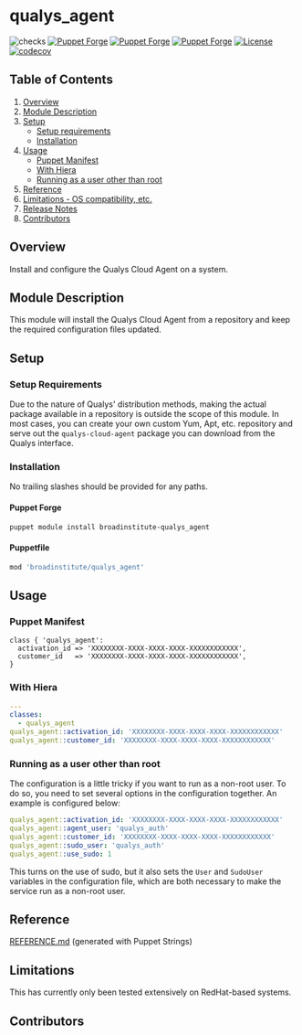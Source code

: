 # qualys_agent

![checks](https://github.com/broadinstitute/puppet-qualys_agent/workflows/checks/badge.svg?branch=main)
[![Puppet Forge](https://img.shields.io/puppetforge/dt/broadinstitute/qualys_agent.svg)](https://forge.puppet.com/broadinstitute/qualys_agent)
[![Puppet Forge](https://img.shields.io/puppetforge/v/broadinstitute/qualys_agent.svg)](https://forge.puppet.com/broadinstitute/qualys_agent)
[![Puppet Forge](https://img.shields.io/puppetforge/f/broadinstitute/qualys_agent.svg)](https://forge.puppet.com/broadinstitute/qualys_agent)
[![License](https://img.shields.io/badge/License-BSD%203--Clause-blue.svg)](https://opensource.org/licenses/BSD-3-Clause)
[![codecov](https://codecov.io/gh/broadinstitute/puppet-qualys_agent/branch/main/graph/badge.svg)](https://codecov.io/gh/broadinstitute/puppet-qualys_agent)

## Table of Contents

1. [Overview](#overview)
2. [Module Description](#module-description)
3. [Setup](#setup)
    * [Setup requirements](#setup-requirements)
    * [Installation](#installation)
4. [Usage](#usage)
    * [Puppet Manifest](#puppet-manifest)
    * [With Hiera](#with-hiera)
    * [Running as a user other than root](#running-as-a-user-other-than-root)
5. [Reference](#reference)
6. [Limitations - OS compatibility, etc.](#limitations)
7. [Release Notes](#release-notes)
8. [Contributors](#contributors)

## Overview

Install and configure the Qualys Cloud Agent on a system.

## Module Description

This module will install the Qualys Cloud Agent from a repository and keep the required configuration files updated.

## Setup

### Setup Requirements

Due to the nature of Qualys' distribution methods, making the actual package available in a repository is outside the scope of this module.  In most cases, you can create your own custom Yum, Apt, etc. repository and serve out the `qualys-cloud-agent` package you can download from the Qualys interface.

### Installation

No trailing slashes should be provided for any paths.

#### Puppet Forge

``` sh
puppet module install broadinstitute-qualys_agent
```

#### Puppetfile

```ruby
mod 'broadinstitute/qualys_agent'
```

## Usage

### Puppet Manifest

```puppet
class { 'qualys_agent':
  activation_id => 'XXXXXXXX-XXXX-XXXX-XXXX-XXXXXXXXXXXX',
  customer_id   => 'XXXXXXXX-XXXX-XXXX-XXXX-XXXXXXXXXXXX',
}
```

### With Hiera

```yaml
---
classes:
  - qualys_agent
qualys_agent::activation_id: 'XXXXXXXX-XXXX-XXXX-XXXX-XXXXXXXXXXXX'
qualys_agent::customer_id: 'XXXXXXXX-XXXX-XXXX-XXXX-XXXXXXXXXXXX'
```

### Running as a user other than root

The configuration is a little tricky if you want to run as a non-root user.  To do so, you need to set several options in the configuration together.  An example is configured below:

```yaml
qualys_agent::activation_id: 'XXXXXXXX-XXXX-XXXX-XXXX-XXXXXXXXXXXX'
qualys_agent::agent_user: 'qualys_auth'
qualys_agent::customer_id: 'XXXXXXXX-XXXX-XXXX-XXXX-XXXXXXXXXXXX'
qualys_agent::sudo_user: 'qualys_auth'
qualys_agent::use_sudo: 1
```

This turns on the use of sudo, but it also sets the `User` and `SudoUser` variables in the configuration file, which are both necessary to make the service run as a non-root user.

## Reference

[REFERENCE.md](REFERENCE.md) (generated with Puppet Strings)

## Limitations

This has currently only been tested extensively on RedHat-based systems.

## Contributors
